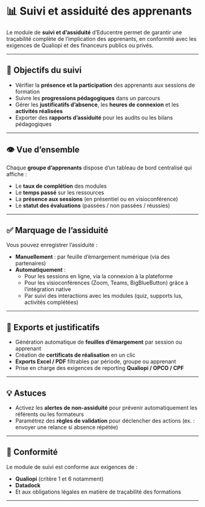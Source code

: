 # 📊 Suivi et assiduité des apprenants

Le module de **suivi et d’assiduité** d’Educentre permet de garantir une traçabilité complète de l’implication des apprenants, en conformité avec les exigences de Qualiopi et des financeurs publics ou privés.

---

## 🎯 Objectifs du suivi

- Vérifier la **présence et la participation** des apprenants aux sessions de formation
- Suivre les **progressions pédagogiques** dans un parcours
- Gérer les **justificatifs d’absence**, les **heures de connexion** et les **activités réalisées**
- Exporter des **rapports d’assiduité** pour les audits ou les bilans pédagogiques

---

## 👁️ Vue d’ensemble

Chaque **groupe d’apprenants** dispose d’un tableau de bord centralisé qui affiche :

- Le **taux de complétion** des modules
- Le **temps passé** sur les ressources
- La **présence aux sessions** (en présentiel ou en visioconférence)
- Le **statut des évaluations** (passées / non passées / réussies)

---

## ✅ Marquage de l’assiduité

Vous pouvez enregistrer l’assiduité :

- **Manuellement** : par feuille d’émargement numérique (via des partenaires)
- **Automatiquement** :
  - Pour les sessions en ligne, via la connexion à la plateforme
  - Pour les visioconférences (Zoom, Teams, BigBlueButton) grâce à l’intégration native
  - Par suivi des interactions avec les modules (quiz, supports lus, activités complétées)

---

## 🧾 Exports et justificatifs

- Génération automatique de **feuilles d’émargement** par session ou apprenant
- Création de **certificats de réalisation** en un clic
- **Exports Excel / PDF** filtrables par période, groupe ou apprenant
- Prise en charge des exigences de reporting **Qualiopi / OPCO / CPF**

---

## 💡 Astuces

- Activez les **alertes de non-assiduité** pour prévenir automatiquement les référents ou les formateurs
- Paramétrez des **règles de validation** pour déclencher des actions (ex. : envoyer une relance si absence répétée)

---

## 🔐 Conformité

Le module de suivi est conforme aux exigences de :

- **Qualiopi** (critère 1 et 6 notamment)
- **Datadock**
- Et aux obligations légales en matière de traçabilité des formations

---

